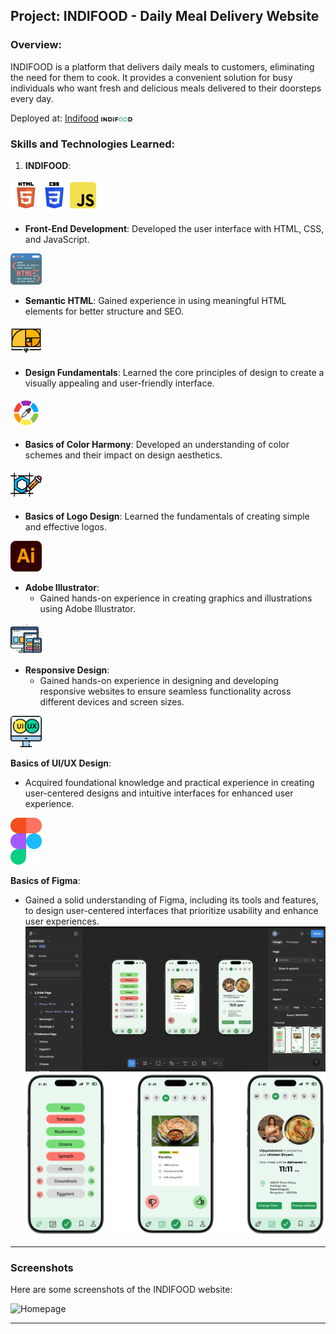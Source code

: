 ## Project: INDIFOOD - Daily Meal Delivery Website

### Overview:

INDIFOOD is a platform that delivers daily meals to customers, eliminating the need for them to cook. It provides a convenient solution for busy individuals who want fresh and delicious meals delivered to their doorsteps every day.

Deployed at:
[Indifood](https://indifoodbybharath.netlify.app/)
<img src="img/indifood-logo.png" alt="HTML" width="50" style="background-color: #fff; ">

### Skills and Technologies Learned:

1. **INDIFOOD**:

 <img src="img/imgsforReadmefile/html-css-js.png" alt="HTML" width="150" style="background-color: #fff; border-radius: 5px;">

- **Front-End Development**: Developed the user interface with HTML, CSS, and JavaScript.

<img src="img/imgsforReadmefile/html-code.png" alt="Html code icon" width="50" style="background-color: #fff; border-radius: 5px;">

- **Semantic HTML**: Gained experience in using meaningful HTML elements for better structure and SEO.

<img src="img/imgsforReadmefile/design.png" alt="golden ratio pic" width="50" style="background-color: #fff; border-radius: 5px;">

- **Design Fundamentals**: Learned the core principles of design to create a visually appealing and user-friendly interface.

<img src="img/imgsforReadmefile/colorharmony.png" alt="Color wheel icon" width="50" style="background-color: #fff; border-radius: 5px;">

- **Basics of Color Harmony**: Developed an understanding of color schemes and their impact on design aesthetics.

<img src="img/imgsforReadmefile/logo design.png" alt="Logo Design icon" width="50" style="background-color: #fff; border-radius: 5px;">

- **Basics of Logo Design**: Learned the fundamentals of creating simple and effective logos.

<img src="img/imgsforReadmefile/Adobe_Illustrator.png" alt="Adobe AI Icon" width="50" style="background-color: #fff; border-radius: 5px;">

- **Adobe Illustrator**:
  - Gained hands-on experience in creating graphics and illustrations using Adobe Illustrator.

<img src="img/imgsforReadmefile/responsive.png" alt="Computer/Mobile/Tablet icon" width="50" style="background-color: #fff; border-radius: 5px;">

- **Responsive Design**:
  - Gained hands-on experience in designing and developing responsive websites to ensure seamless functionality across different devices and screen sizes.

<img src="img/imgsforReadmefile/ui_ux.png" alt="UI/UX icon" width="50" style="background-color: #fff; border-radius: 5px;">

**Basics of UI/UX Design**:

- Acquired foundational knowledge and practical experience in creating user-centered designs and intuitive interfaces for enhanced user experience.

<img src="img/imgsforReadmefile/Figma-logo.png" alt="UI/UX icon" width="50" style="background-color: #fff; border-radius: 5px;">

**Basics of Figma**:

- Gained a solid understanding of Figma, including its tools and features, to design user-centered interfaces that prioritize usability and enhance user experiences.
  <img src="img/imgsforReadmefile/figma-working.png" alt="figma  working" style="background-color: #fff;">
  <img src="img/imgsforReadmefile/INDIFOOD.png" alt="figma output" style="background-color: #fff;">

---

### Screenshots

Here are some screenshots of the INDIFOOD website:

![Homepage](img/imgsforReadmefile/indifood-ss-v2.png)

---
